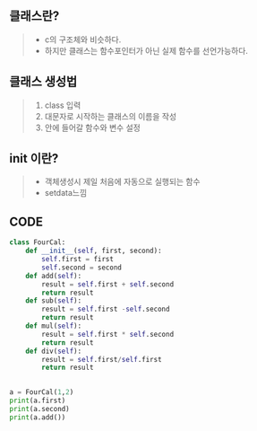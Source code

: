 ## 클래스란?
> * c의 구조체와 비슷하다.
> * 하지만 클래스는 함수포인터가 아닌 실제 함수를 선언가능하다. 

## 클래스 생성법
> 1. class 입력
> 2. 대문자로 시작하는 클래스의 이름을 작성
> 3. 안에 들어갈 함수와 변수 설정

## __init__ 이란?
> * 객체생성시 제일 처음에 자동으로 실행되는 함수
> * setdata느낌

## CODE
```py
class FourCal:
    def __init__(self, first, second):
        self.first = first
        self.second = second
    def add(self):
        result = self.first + self.second
        return result
    def sub(self):
        result = self.first -self.second
        return result
    def mul(self):
        result = self.first * self.second
        return result
    def div(self):
        result = self.first/self.first
        return result
        

a = FourCal(1,2)
print(a.first)
print(a.second)
print(a.add())
```
